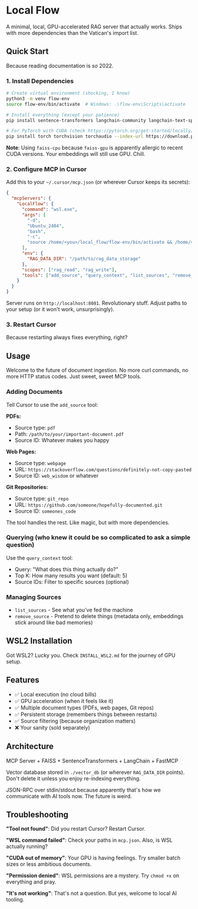# Local Flow

A minimal, local, GPU-accelerated RAG server that actually works. Ships with more dependencies than the Vatican's import list.

## Quick Start

Because reading documentation is *so* 2022.

### 1. Install Dependencies

```bash
# Create virtual environment (shocking, I know)
python3 -m venv flow-env
source flow-env/bin/activate  # Windows: .\flow-env\Scripts\activate

# Install everything (except your patience)
pip install sentence-transformers langchain-community langchain-text-splitters faiss-cpu pdfplumber requests beautifulsoup4 gitpython nbformat pydantic fastmcp

# For PyTorch with CUDA (check https://pytorch.org/get-started/locally/ for your version)
pip install torch torchvision torchaudio --index-url https://download.pytorch.org/whl/cu121
```

**Note**: Using `faiss-cpu` because `faiss-gpu` is apparently allergic to recent CUDA versions. Your embeddings will still use GPU. Chill.

### 2. Configure MCP in Cursor

Add this to your `~/.cursor/mcp.json` (or wherever Cursor keeps its secrets):

```json
{
  "mcpServers": {
    "LocalFlow": {
      "command": "wsl.exe",
      "args": [
        "-d", 
        "Ubuntu_2404", 
        "bash", 
        "-c", 
        "source /home/<you>/local_flow/flow-env/bin/activate && /home/<you>/local_flow/flow-env/bin/python /home/<you>/local_flow/rag_mcp_server.py"
      ],
      "env": {
        "RAG_DATA_DIR": "/path/to/rag_data_storage"
      },
      "scopes": ["rag_read", "rag_write"],
      "tools": ["add_source", "query_context", "list_sources", "remove_source"]
    }
  }
}
```

Server runs on `http://localhost:8081`. Revolutionary stuff. Adjust paths to your setup (or it won't work, unsurprisingly). 

### 3. Restart Cursor

Because restarting always fixes everything, right?

## Usage

Welcome to the future of document ingestion. No more curl commands, no more HTTP status codes. Just sweet, sweet MCP tools.

### Adding Documents

Tell Cursor to use the `add_source` tool:

**PDFs:**
- Source type: `pdf`
- Path: `/path/to/your/important-document.pdf` 
- Source ID: Whatever makes you happy

**Web Pages:**
- Source type: `webpage`  
- URL: `https://stackoverflow.com/questions/definitely-not-copy-pasted`
- Source ID: `web_wisdom` or whatever

**Git Repositories:**
- Source type: `git_repo`
- URL: `https://github.com/someone/hopefully-documented.git`
- Source ID: `someones_code`

The tool handles the rest. Like magic, but with more dependencies.

### Querying (who knew it could be so complicated to ask a simple question)

Use the `query_context` tool:
- Query: "What does this thing actually do?"
- Top K: How many results you want (default: 5)
- Source IDs: Filter to specific sources (optional)

### Managing Sources

- `list_sources` - See what you've fed the machine
- `remove_source` - Pretend to delete things (metadata only, embeddings stick around like bad memories)

## WSL2 Installation

Got WSL2? Lucky you. Check `INSTALL_WSL2.md` for the journey of GPU setup.

## Features

- ✅ Local execution (no cloud bills)
- ✅ GPU acceleration (when it feels like it)  
- ✅ Multiple document types (PDFs, web pages, Git repos)
- ✅ Persistent storage (remembers things between restarts)
- ✅ Source filtering (because organization matters)
- ❌ Your sanity (sold separately)

## Architecture

MCP Server + FAISS + SentenceTransformers + LangChain + FastMCP

Vector database stored in `./vector_db` (or wherever `RAG_DATA_DIR` points). Don't delete it unless you enjoy re-indexing everything.

JSON-RPC over stdin/stdout because apparently that's how we communicate with AI tools now. The future is weird.

## Troubleshooting

**"Tool not found"**: Did you restart Cursor? Restart Cursor.

**"WSL command failed"**: Check your paths in `mcp.json`. Also, is WSL actually running?

**"CUDA out of memory"**: Your GPU is having feelings. Try smaller batch sizes or less ambitious documents.

**"Permission denied"**: WSL permissions are a mystery. Try `chmod +x` on everything and pray.

**"It's not working"**: That's not a question. But yes, welcome to local AI tooling. 
